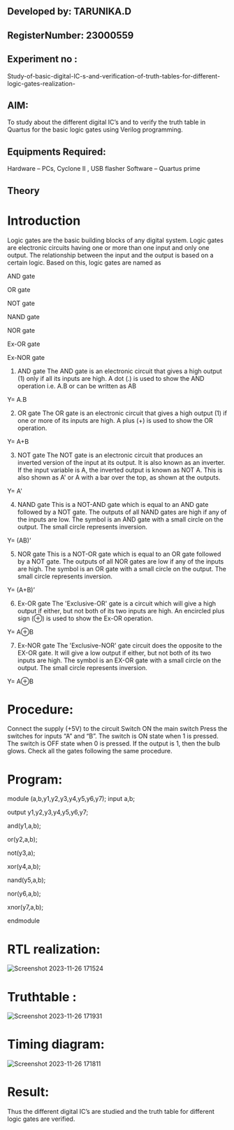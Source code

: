 ## Developed by: TARUNIKA.D
## RegisterNumber:  23000559
## Experiment no :
Study-of-basic-digital-IC-s-and-verification-of-truth-tables-for-different-logic-gates-realization-
## AIM:
To study about the different digital IC’s and to verify the truth table in Quartus for the basic logic gates using Verilog programming.



## Equipments Required:
Hardware – PCs, Cyclone II , USB flasher
Software – Quartus prime
## Theory
# Introduction
Logic gates are the basic building blocks of any digital system. Logic gates are electronic circuits having one or more than one input and only one output. The relationship between the input and the output is based on a certain logic. Based on this, logic gates are named as


AND gate

OR gate

NOT gate

NAND gate

NOR gate

Ex-OR gate

Ex-NOR gate

1) AND gate
The AND gate is an electronic circuit that gives a high output (1) only if all its inputs are high. A dot (.) is used to show the AND operation i.e. A.B or can be written as AB

Y= A.B

2) OR gate
The OR gate is an electronic circuit that gives a high output (1) if one or more of its inputs are high. A plus (+) is used to show the OR operation.

Y= A+B

3) NOT gate
The NOT gate is an electronic circuit that produces an inverted version of the input at its output. It is also known as an inverter. If the input variable is A, the inverted output is known as NOT A. This is also shown as A' or A with a bar over the top, as shown at the outputs.

Y= A'

4) NAND gate
This is a NOT-AND gate which is equal to an AND gate followed by a NOT gate. The outputs of all NAND gates are high if any of the inputs are low. The symbol is an AND gate with a small circle on the output. The small circle represents inversion.

Y= (AB)’

5) NOR gate
This is a NOT-OR gate which is equal to an OR gate followed by a NOT gate. The outputs of all NOR gates are low if any of the inputs are high. The symbol is an OR gate with a small circle on the output. The small circle represents inversion.

Y= (A+B)’

6) Ex-OR gate
The 'Exclusive-OR' gate is a circuit which will give a high output if either, but not both of its two inputs are high. An encircled plus sign (⊕) is used to show the Ex-OR operation.

Y= A⊕B

7) Ex-NOR gate
The 'Exclusive-NOR' gate circuit does the opposite to the EX-OR gate. It will give a low output if either, but not both of its two inputs are high. The symbol is an EX-OR gate with a small circle on the output. The small circle represents inversion.

Y= A⊕B

# Procedure:
Connect the supply (+5V) to the circuit
Switch ON the main switch
Press the switches for inputs “A” and “B”. The switch is ON state when 1 is pressed. The switch is OFF state when 0 is pressed.
If the output is 1, then the bulb glows.
Check all the gates following the same procedure.
# Program:
module (a,b,y1,y2,y3,y4,y5,y6,y7);
input a,b;

output y1,y2,y3,y4,y5,y6,y7;

and(y1,a,b);

or(y2,a,b);

not(y3,a);

xor(y4,a,b);

nand(y5,a,b);

nor(y6,a,b);

xnor(y7,a,b);

endmodule
# RTL realization:
![Screenshot 2023-11-26 171524](https://github.com/mounika2005/Study-of-basic-digital-IC-s-and-verification-of-truth-tables-for-different-logic-gates-realization-/assets/145633112/bc123c10-7ffa-4eb8-bfdb-7c67d1c348ea)


# Truthtable :

![Screenshot 2023-11-26 171931](https://github.com/mounika2005/Study-of-basic-digital-IC-s-and-verification-of-truth-tables-for-different-logic-gates-realization-/assets/145633112/008abc29-cbb8-400b-97aa-6c0ed2f83b99)

# Timing diagram:
![Screenshot 2023-11-26 171811](https://github.com/mounika2005/Study-of-basic-digital-IC-s-and-verification-of-truth-tables-for-different-logic-gates-realization-/assets/145633112/4bf0fad3-1a96-470d-948c-63a11c6d7354)


# Result:
Thus the different digital IC’s are studied and the truth table for different logic gates are verified.
